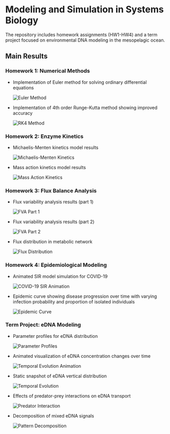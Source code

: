 # Modeling and Simulation in Systems Biology

The repository includes homework assignments (HW1-HW4) and a term project focused on environmental DNA modeling in the mesopelagic ocean.

## Main Results

### Homework 1: Numerical Methods
- Implementation of Euler method for solving ordinary differential equations

  ![Euler Method](https://github.com/ShawnChen09/MSSB-asgmt/raw/main/img/HW1_euler.png)

- Implementation of 4th order Runge-Kutta method showing improved accuracy

  ![RK4 Method](https://github.com/ShawnChen09/MSSB-asgmt/raw/main/img/HW1_rk4.png)

### Homework 2: Enzyme Kinetics
- Michaelis-Menten kinetics model results

  ![Michaelis-Menten Kinetics](https://github.com/ShawnChen09/MSSB-asgmt/raw/main/img/HW2_mm.png)

- Mass action kinetics model results

  ![Mass Action Kinetics](https://github.com/ShawnChen09/MSSB-asgmt/raw/main/img/HW2_ma.png)

### Homework 3: Flux Balance Analysis
- Flux variability analysis results (part 1)

  ![FVA Part 1](https://github.com/ShawnChen09/MSSB-asgmt/raw/main/img/HW3_fva-1.png)

- Flux variability analysis results (part 2)

  ![FVA Part 2](https://github.com/ShawnChen09/MSSB-asgmt/raw/main/img/HW3_fva-2.png)

- Flux distribution in metabolic network

  ![Flux Distribution](https://github.com/ShawnChen09/MSSB-asgmt/raw/main/img/HW3_flux_dist.png)

### Homework 4: Epidemiological Modeling
- Animated SIR model simulation for COVID-19

  ![COVID-19 SIR Animation](https://github.com/ShawnChen09/MSSB-asgmt/raw/main/img/HW4_covid_sir_anim.gif)
- Epidemic curve showing disease progression over time with varying infection probability and proportion of isolated individuals

  ![Epidemic Curve](https://github.com/ShawnChen09/MSSB-asgmt/raw/main/img/HW4_epidemic_curve.png)

### Term Project: eDNA Modeling
- Parameter profiles for eDNA distribution

  ![Parameter Profiles](https://github.com/ShawnChen09/MSSB-asgmt/raw/main/img/term_project_parameters.png)

- Animated visualization of eDNA concentration changes over time

  ![Temporal Evolution Animation](https://github.com/ShawnChen09/MSSB-asgmt/raw/main/img/term_project_temporal_evolution.gif)

- Static snapshot of eDNA vertical distribution

  ![Temporal Evolution](https://github.com/ShawnChen09/MSSB-asgmt/raw/main/img/term_project_temporal_evolution.png)

- Effects of predator-prey interactions on eDNA transport

  ![Predator Interaction](https://github.com/ShawnChen09/MSSB-asgmt/raw/main/img/term_project_predator_interation.png)

- Decomposition of mixed eDNA signals

  ![Pattern Decomposition](https://github.com/ShawnChen09/MSSB-asgmt/raw/main/img/term_project_pattern_decomposition.png)
